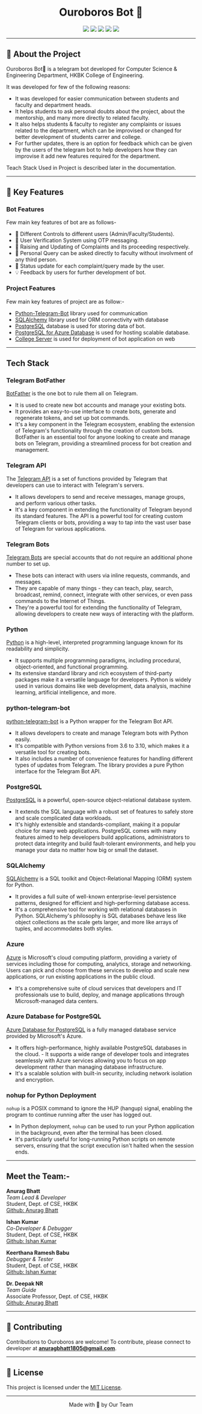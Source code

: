 <div align="center">
  <h1>Ouroboros Bot 🤖</h1>
</div>

<div align="center">
    <img src="https://badgen.net/badge/Python/3.10/yellow?icon=python">
    <img src="https://badgen.net/badge/Python-Telegram-Bot/v20.6/blue?icon=telegram">
    <img src="https://badgen.net/badge/SQLAlchemy/2.0.21/red?icon=sql">
    <img src="https://badgen.net/badge/PostgreSQL/16.1/blue?icon=postgresql">
    <img src="https://badgen.net/badge/Cloud/PostgreSQL-Database/green?icon=azure">
    <!-- ![python](https://badgen.net/badge/Python/3.10/yellow?icon=python)
    ![telegram](https://badgen.net/badge/Python-Telegram-Bot/v20.6/blue?icon=telegram)
    ![ORM](https://badgen.net/badge/SQLAlchemy/2.0.21/red?icon=sql)
    ![PostgreSQL](https://badgen.net/badge/PostgreSQL/16.1/blue?icon=postgresql)
    ![Cloud](https://badgen.net/badge/Cloud/PostgreSQL-Database/green?icon=azure) -->
</div>

---

## 🌟 About the Project

Ouroboros Bot🤖 is a telegram bot developed for Computer Science & Engineering Department, HKBK College of Engineering.

It was developed for few of the following reasons:
 - It was developed for easier communication between students and faculty and department heads.
 - It helps students to ask personal doubts about the project, about the mentorship, and many more directly to related faculty.
 - It also helps students & faculty to register any complaints or issues related to the department, which can be improvised or changed for better development of students carrer and college.
 - For further updates, there is an option for feedback which can be given by the users of the telegram bot to help developers how they can improvise it add new features required for the department.

Teach Stack Used in Project is described later in the documentation.

---

## 🎯 Key Features

### Bot Features
Few main key features of bot are as follows-
 - 👥 Different Controls to different users (Admin/Faculty/Students).
 - 🔑 User Verification System using OTP messaging.
 - 📝 Raising and Updating of Complaints and its proceeding respectively.
 - 🤔 Personal Query can be asked directly to faculty without involvment of any third person.
 - 📢 Status update for each complaint/query made by the user.
 - 💡 Feedback by users for further development of bot.

### Project Features
Few main key features of project are as follow:-
 - [Python-Telegram-Bot](https://pythontelegramrobot.readthedocs.io/en/latest/) library used for communication
 - [SQLAlchemy](https://docs.sqlalchemy.org/en/20/) library used for ORM connectivity with database
 - [PostgreSQL](https://www.postgresql.org/docs/current/release-16-1.html) database is used for storing data of bot.
 - [PostgreSQL for Azure Database](https://azure.microsoft.com/en-us/services/postgresql/) is used for hosting scalable database.
 - [College Server](#) is used for deployment of bot application on web

---

## Tech Stack

### Telegram BotFather

[BotFather](https://telegram.me/BotFather) is the one bot to rule them all on Telegram.
 - It is used to create new bot accounts and manage your existing bots.
 - It provides an easy-to-use interface to create bots, generate and regenerate tokens, and set up bot commands.
 - It's a key component in the Telegram ecosystem, enabling the extension of Telegram's functionality through the creation of custom bots.
BotFather is an essential tool for anyone looking to create and manage bots on Telegram, providing a streamlined process for bot creation and management.


### Telegram API

The [Telegram API](https://core.telegram.org/) is a set of functions provided by Telegram that developers can use to interact with Telegram's servers.
 - It allows developers to send and receive messages, manage groups, and perform various other tasks.
 - It's a key component in extending the functionality of Telegram beyond its standard features.
The API is a powerful tool for creating custom Telegram clients or bots, providing a way to tap into the vast user base of Telegram for various applications.


### Telegram Bots

[Telegram Bots](https://core.telegram.org/bots) are special accounts that do not require an additional phone number to set up.
 - These bots can interact with users via inline requests, commands, and messages.
 - They are capable of many things - they can teach, play, search, broadcast, remind, connect, integrate with other services, or even pass commands to the Internet of Things.
 - They're a powerful tool for extending the functionality of Telegram, allowing developers to create new ways of interacting with the platform.


### Python

[Python](https://docs.python.org/3.10/) is a high-level, interpreted programming language known for its readability and simplicity.
 - It supports multiple programming paradigms, including procedural, object-oriented, and functional programming.
 - Its extensive standard library and rich ecosystem of third-party packages make it a versatile language for developers.
Python is widely used in various domains like web development, data analysis, machine learning, artificial intelligence, and more.


### python-telegram-bot

[python-telegram-bot](https://python-telegram-bot.org/) is a Python wrapper for the Telegram Bot API.
 - It allows developers to create and manage Telegram bots with Python easily.
 - It's compatible with Python versions from 3.6 to 3.10, which makes it a versatile tool for creating bots.
 - It also includes a number of convenience features for handling different types of updates from Telegram.
The library provides a pure Python interface for the Telegram Bot API.


### PostgreSQL

[PostgreSQL](https://www.postgresql.org/) is a powerful, open-source object-relational database system.
 - It extends the SQL language with a robust set of features to safely store and scale complicated data workloads.
 - It's highly extensible and standards-compliant, making it a popular choice for many web applications.
PostgreSQL comes with many features aimed to help developers build applications, administrators to protect data integrity and build fault-tolerant environments, and help you manage your data no matter how big or small the dataset.


### SQLAlchemy

[SQLAlchemy](https://www.sqlalchemy.org/) is a SQL toolkit and Object-Relational Mapping (ORM) system for Python.
 - It provides a full suite of well-known enterprise-level persistence patterns, designed for efficient and high-performing database access.
 - It's a comprehensive tool for working with relational databases in Python.
SQLAlchemy's philosophy is SQL databases behave less like object collections as the scale gets larger, and more like arrays of tuples, and accommodates both styles.


### Azure

[Azure](https://azure.microsoft.com/) is Microsoft's cloud computing platform, providing a variety of services including those for computing, analytics, storage and networking. Users can pick and choose from these services to develop and scale new applications, or run existing applications in the public cloud.
 - It's a comprehensive suite of cloud services that developers and IT professionals use to build, deploy, and manage applications through Microsoft-managed data centers.

### Azure Database for PostgreSQL

[Azure Database for PostgreSQL](https://azure.microsoft.com/en-us/services/postgresql/) is a fully managed database service provided by Microsoft's Azure.
 - It offers high-performance, highly available PostgreSQL databases in the cloud. - It supports a wide range of developer tools and integrates seamlessly with Azure services allowing you to focus on app development rather than managing database infrastructure.
 - It's a scalable solution with built-in security, including network isolation and encryption.

### nohup for Python Deployment

`nohup` is a POSIX command to ignore the HUP (hangup) signal, enabling the program to continue running after the user has logged out.
 - In Python deployment, `nohup` can be used to run your Python application in the background, even after the terminal has been closed.
 - It's particularly useful for long-running Python scripts on remote servers, ensuring that the script execution isn't halted when the session ends.

---

## Meet the Team:-

**Anurag Bhatt**<br />
*Team Lead & Developer*<br />
Student, Dept. of CSE, HKBK<br />
[Github: Anurag Bhatt](https://github.com/anuragbhatt1805)

**Ishan Kumar**<br />
*Co-Developer & Debugger*<br />
Student, Dept. of CSE, HKBK<br />
[Github: Ishan Kumar](https://github.com/)

**Keerthana Ramesh Babu**<br />
*Debugger & Tester*<br />
Student, Dept. of CSE, HKBK<br />
[Github: Ishan Kumar](https://github.com/)

**Dr. Deepak NR**<br />
*Team Guide*<br />
Associate Professor, Dept. of CSE, HKBK<br />
[Github: Anurag Bhatt](https://github.com/)

---

## 🤝 Contributing

Contributions to Ouroboros are welcome! To contribute, please connect to developer at <a href="mailto:anuragbhatt1805@gmail.com">**anuragbhatt1805@gmail.com**</a>.

---

## 📄 License

This project is licensed under the [MIT License](LICENSE).

---

<div align="center">
  Made with 🧠 by Our Team
</div>